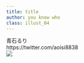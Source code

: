 ```yaml
---
title: title
author: you know who
class: illust_04
---
```


<div class="page-header">
<div class="illust-author">青石るり</div>
<div class="social">https://twitter.com/aoisi8838</div>
</div>
<div class="illust-image-middle-page-right">
<div class="illust-image-column">
<img src="image/illust-ruri.png" />
</div>
</div>
<!-- <div class='illust-message'>僕らの居場所</div> -->
